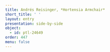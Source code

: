 ```yaml
---
title: Andrés Reisinger, *Hortensia Armchair*
short_title: ' '
layout: entry
presentation: side-by-side
object:
  - id: ptl-24649
order: 447
menu: false
---
```

